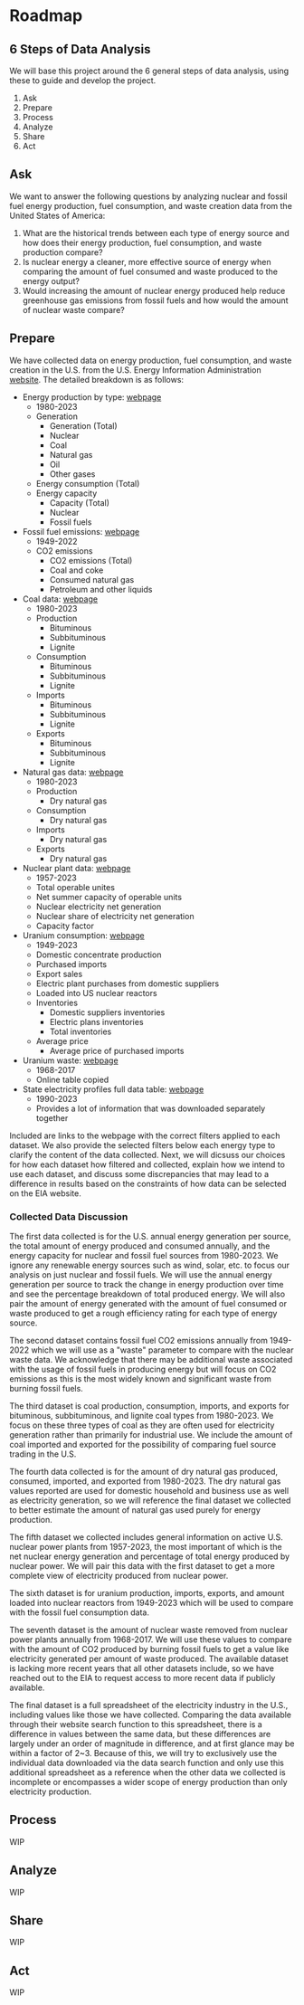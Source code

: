 # Roadmap

## 6 Steps of Data Analysis
We will base this project around the 6 general steps of data analysis, using these to guide and develop the project.
1. Ask
2. Prepare
3. Process
4. Analyze
5. Share
6. Act

## Ask
We want to answer the following questions by analyzing nuclear and fossil fuel energy production, fuel consumption, and waste creation data from the United States of America:
1. What are the historical trends between each type of energy source and how does their energy production, fuel consumption, and waste production compare?
2. Is nuclear energy a cleaner, more effective source of energy when comparing the amount of fuel consumed and waste produced to the energy output?
3. Would increasing the amount of nuclear energy produced help reduce greenhouse gas emissions from fossil fuels and how would the amount of nuclear waste compare?

## Prepare
We have collected data on energy production, fuel consumption, and waste creation in the U.S. from the U.S. Energy Information Administration [website](www.eia.gov). The detailed breakdown is as follows:
  -	Energy production by type: [webpage](https://www.eia.gov/international/data/country/USA/electricity/more-electricity-data?pd=2&p=00000020000000000000070000000e000000000000000000000000000000000u&u=1&f=A&v=mapbubble&a=-&i=none&vo=value&t=C&g=none&l=249--238&s=315532800000&e=1672531200000&ev=false)
    -	1980-2023
    -	Generation
    	  -	Generation (Total)
        -	Nuclear
        -	Coal
        -	Natural gas
        -	Oil
        -	Other gases
    -	Energy consumption (Total)
    -	Energy capacity
        -	Capacity (Total)
        -	Nuclear
        -	Fossil fuels
  -	Fossil fuel emissions: [webpage](https://www.eia.gov/international/data/world/other-statistics/emissions-by-fuel?pd=40&p=0000000000000000000000000000000000000000000000000000000b0001&u=0&f=A&v=mapbubble&a=-&i=none&vo=value&t=C&g=none&l=249--238&s=-662688000000&e=1640995200000&)
    -	1949-2022
    -	CO2 emissions
        -	CO2 emissions (Total)
        -	Coal and coke
        -	Consumed natural gas
        -	Petroleum and other liquids
  -	Coal data: [webpage](https://www.eia.gov/international/data/world/natural-gas/more-natural-gas-data?pd=1&p=1g0000000000000000000000000000000000009j3e&u=1&f=A&v=mapbubble&a=-&i=none&vo=value&t=C&g=none&l=249--238&s=315532800000&e=1672531200000&ev=false&)
    -	1980-2023
    -	Production
        -	Bituminous
        -	Subbituminous
        -	Lignite
    -	Consumption
        -	Bituminous
        -	Subbituminous
        -	Lignite
    -	Imports
        -	Bituminous
        -	Subbituminous
        -	Lignite
    -	Exports
        -	Bituminous
        -	Subbituminous
        -	Lignite
  -	Natural gas data: [webpage](https://www.eia.gov/international/data/world/natural-gas/more-natural-gas-data?pd=3002&p=00g0000g0000100001&u=1&f=A&v=mapbubble&a=-&i=none&vo=value&t=C&g=none&l=249--238&s=315532800000&e=1672531200000&ev=false&)
    -	1980-2023
    -	Production
        -	Dry natural gas
    -	Consumption
        -	Dry natural gas
    -	Imports
        -	Dry natural gas
    -	Exports
        -	Dry natural gas
  -	Nuclear plant data: [webpage](https://www.eia.gov/totalenergy/data/browser/index.php?tbl=T08.01#/?f=A)
    -	1957-2023
    -	Total operable unites
    -	Net summer capacity of operable units
    -	Nuclear electricity net generation
    -	Nuclear share of electricity net generation
    -	Capacity factor
  -	Uranium consumption: [webpage](https://www.eia.gov/totalenergy/data/browser/index.php?tbl=T08.02#/?f=M&start=200001)
    -	1949-2023
    -	Domestic concentrate production
    -	Purchased imports
    -	Export sales
    -	Electric plant purchases from domestic suppliers
    -	Loaded into US nuclear reactors
    -	Inventories
        -	Domestic suppliers inventories
        -	Electric plans inventories
        -	Total inventories
    -	Average price
        -	Average price of purchased imports
  -	Uranium waste: [webpage](https://www.eia.gov/nuclear/spent_fuel/ussnftab3.php)
    -	1968-2017
    -	Online table copied
  -	State electricity profiles full data table: [webpage](https://www.eia.gov/electricity/state/unitedstates/state_tables.php)
    -	1990-2023
    -	Provides a lot of information that was downloaded separately together

Included are links to the webpage with the correct filters applied to each dataset. We also provide the selected filters below each energy type to clarify the content of the data collected. Next, we will dicsuss our choices for how each dataset how filtered and collected, explain how we intend to use each dataset, and discuss some discrepancies that may lead to a difference in results based on the constraints of how data can be selected on the EIA website.

### Collected Data Discussion
The first data collected is for the U.S. annual energy generation per source, the total amount of energy produced and consumed annually, and the energy capacity for nuclear and fossil fuel sources from 1980-2023. We ignore any renewable energy sources such as wind, solar, etc. to focus our analysis on just nuclear and fossil fuels. We will use the annual energy generation per source to track the change in energy production over time and see the percentage breakdown of total produced energy. We will also pair the amount of energy generated with the amount of fuel consumed or waste produced to get a rough efficiency rating for each type of energy source.

The second dataset contains fossil fuel CO2 emissions annually from 1949-2022 which we will use as a "waste" parameter to compare with the nuclear waste data. We acknowledge that there may be additional waste associated with the usage of fossil fuels in producing energy but will focus on CO2 emissions as this is the most widely known and significant waste from burning fossil fuels.

The third dataset is coal production, consumption, imports, and exports for bituminous, subbituminous, and lignite coal types from 1980-2023. We focus on these three types of coal as they are often used for electricity generation rather than primarily for industrial use. We include the amount of coal imported and exported for the possibility of comparing fuel source trading in the U.S.

The fourth data collected is for the amount of dry natural gas produced, consumed, imported, and exported from 1980-2023. The dry natural gas values reported are used for domestic household and business use as well as electricity generation, so we will reference the final dataset we collected to better estimate the amount of natural gas used purely for energy production.

The fifth dataset we collected includes general information on active U.S. nuclear power plants from 1957-2023, the most important of which is the net nuclear energy generation and percentage of total energy produced by nuclear power. We will pair this data with the first dataset to get a more complete view of electricity produced from nuclear power.

The sixth dataset is for uranium production, imports, exports, and amount loaded into nuclear reactors from 1949-2023 which will be used to compare with the fossil fuel consumption data.

The seventh dataset is the amount of nuclear waste removed from nuclear power plants annually from 1968-2017. We will use these values to compare with the amount of CO2 produced by burning fossil fuels to get a value like electricity generated per amount of waste produced. The available dataset is lacking more recent years that all other datasets include, so we have reached out to the EIA to request access to more recent data if publicly available.

The final dataset is a full spreadsheet of the electricity industry in the U.S., including values like those we have collected. Comparing the data available through their website search function to this spreadsheet, there is a difference in values between the same data, but these differences are largely under an order of magnitude in difference, and at first glance may be within a factor of 2~3. Because of this, we will try to exclusively use the individual data downloaded via the data search function and only use this additional spreadsheet as a reference when the other data we collected is incomplete or encompasses a wider scope of energy production than only electricity production.

## Process
WIP

## Analyze
WIP

## Share
WIP

## Act
WIP

